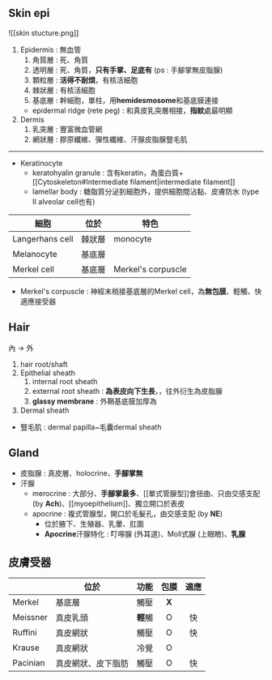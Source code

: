 ## Skin epi
![[skin stucture.png]]
1. Epidermis : 無血管
	1. 角質層 : 死、角質
	2. 透明層 : 死、角質，**只有手掌、足底有** (ps : 手腳掌無皮脂腺)
	3. 顆粒層 : **活得不耐煩**，有核活細胞
	4. 棘狀層 : 有核活細胞
	5. 基底層 : 幹細胞，單柱，用**hemidesmosome**和基底膜連接
	- epidermal ridge (rete peg) : 和真皮乳突層相接，**指紋**處最明顯 
2. Dermis
	1. 乳突層 : 豐富微血管網
	2. 網狀層 : 膠原纖維、彈性纖維、汗腺皮脂腺豎毛肌
***
- Keratinocyte
	- keratohyalin granule : 含有keratin，為蛋白質+[[Cytoskeleton#Intermediate filament|intermediate filament]]
	- lamellar body : 糖脂質分泌到細胞外，提供細胞間沾黏、皮膚防水 (type II alveolar cell也有)

| 細胞            | 位於   | 特色               |
|-----------------|--------|--------------------|
| Langerhans cell | 棘狀層 | monocyte           |
| Melanocyte      | 基底層 |                    |
| Merkel cell     | 基底層 | Merkel's corpuscle |
- Merkel's corpuscle : 神經末梢接基底層的Merkel cell，為**無包膜**、輕觸、快適應接受器
## Hair
內 -> 外
1. hair root/shaft
2. Epithelial sheath
	1. internal root sheath
	2. external root sheath : **為表皮向下生長**，，往外衍生為皮脂腺
	3. **glassy membrane** : 外鞘基底膜加厚為
3. Dermal sheath
- 豎毛肌 : dermal papilla~毛囊dermal sheath
##  Gland
- 皮脂腺 : 真皮層、holocrine、**手腳掌無**
- 汗腺 
	- merocrine : 大部分、**手腳掌最多**、[[單式管腺型]]會扭曲、只由交感支配 (by **Ach**)、[[myoepithelium]]、獨立開口於表皮
	- apocrine : 複式管腺型，開口於毛髮孔，由交感支配 (by **NE**)
		- 位於腋下、生殖器、乳暈、肛圍
		- **Apocrine**汗腺特化 : 叮嚀腺 (外耳道)、Moll式腺 (上眼瞼)、**乳腺**
## 皮膚受器
|          | 位於               | 功能 | 包膜 | 適應 |
|----------|--------------------|:----:|:----:|:----:|
| Merkel   | 基底層             | 觸壓 |   **X**  |      |
| Meissner | 真皮乳頭           | **輕**觸 |   O  |  快  |
| Ruffini  | 真皮網狀           | 觸壓 |   O  |  快  |
| Krause   | 真皮網狀           | 冷覺 |   O  |      |
| Pacinian | 真皮網狀、皮下脂肪 | 觸壓 |   O  |  快  |